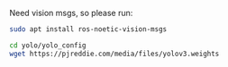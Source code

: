 Need vision msgs, so please run:
```bash
sudo apt install ros-noetic-vision-msgs
```


```bash
cd yolo/yolo_config
wget https://pjreddie.com/media/files/yolov3.weights
```